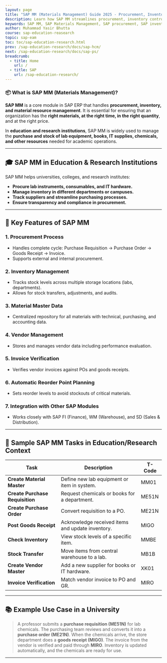 ```yaml
---
layout: page
title: "SAP MM (Materials Management) Guide 2025 - Procurement, Inventory & Supply Chain"
description: Learn how SAP MM streamlines procurement, inventory control & supply chain operations. Explore key features, transaction codes, and integration with SAP SD/PP modules. 
keywords: SAP MM, SAP Materials Management, SAP procurement, SAP inventory management, SAP MM transaction codes, SAP purchase order, SAP vendor management, SAP MM configuration, SAP MM vs S/4HANA MM, SAP MM certification, SAP MM training, SAP MRP, SAP MM reports, SAP MM integration, SAP supply chain
author: Muhammad Yasir Bhutta
course: sap-education-reasearch
topic: sap-eam
toc: toc/sap-education-research.html
prev: /sap-education-research/docs/sap-hcm/
next: /sap-education-research/docs/sap-ps/
breadcrumb:
  - title: Home
    url: /
  - title: SAP
    url: /sap-education-research/
---
```

### 📦 What is **SAP MM (Materials Management)?**

**SAP MM** is a core module in SAP ERP that handles **procurement, inventory, and material resource management**. It is essential for ensuring that an organization has the **right materials, at the right time, in the right quantity**, and at the right price.

In **education and research institutions**, SAP MM is widely used to manage the **purchase and stock of lab equipment, books, IT supplies, chemicals, and other resources** needed for academic operations.

---

## 🎓 SAP MM in Education & Research Institutions

SAP MM helps universities, colleges, and research institutes:

* **Procure lab instruments, consumables, and IT hardware.**
* **Manage inventory in different departments or campuses.**
* **Track suppliers and streamline purchasing processes.**
* **Ensure transparency and compliance in procurement.**

---

## 🔑 Key Features of SAP MM

### 1. **Procurement Process**

* Handles complete cycle: Purchase Requisition → Purchase Order → Goods Receipt → Invoice.
* Supports external and internal procurement.

### 2. **Inventory Management**

* Tracks stock levels across multiple storage locations (labs, departments).
* Allows for stock transfers, adjustments, and audits.

### 3. **Material Master Data**

* Centralized repository for all materials with technical, purchasing, and accounting data.

### 4. **Vendor Management**

* Stores and manages vendor data including performance evaluation.

### 5. **Invoice Verification**

* Verifies vendor invoices against POs and goods receipts.

### 6. **Automatic Reorder Point Planning**

* Sets reorder levels to avoid stockouts of critical materials.

### 7. **Integration with Other SAP Modules**

* Works closely with SAP FI (Finance), WM (Warehouse), and SD (Sales & Distribution).

---

## 🧪 Sample SAP MM Tasks in Education/Research Context

| Task                            | Description                                      | T-Code |
| ------------------------------- | ------------------------------------------------ | ------ |
| **Create Material Master**      | Define new lab equipment or item in system.      | MM01   |
| **Create Purchase Requisition** | Request chemicals or books for a department.     | ME51N  |
| **Create Purchase Order**       | Convert requisition to a PO.                     | ME21N  |
| **Post Goods Receipt**          | Acknowledge received items and update inventory. | MIGO   |
| **Check Inventory**             | View stock levels of a specific item.            | MMBE   |
| **Stock Transfer**              | Move items from central warehouse to a lab.      | MB1B   |
| **Create Vendor Master**        | Add a new supplier for books or IT hardware.     | XK01   |
| **Invoice Verification**        | Match vendor invoice to PO and GR.               | MIRO   |

---

## 📚 Example Use Case in a University

> A professor submits a **purchase requisition (ME51N)** for lab chemicals.
> The purchasing team reviews and converts it into a **purchase order (ME21N)**.
> When the chemicals arrive, the store department does a **goods receipt (MIGO)**.
> The invoice from the vendor is verified and paid through **MIRO**.
> Inventory is updated automatically, and the chemicals are ready for use.

---

